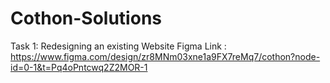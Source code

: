 # Cothon-Solutions
Task 1:
Redesigning an existing Website
Figma Link : https://www.figma.com/design/zr8MNm03xne1a9FX7reMq7/cothon?node-id=0-1&t=Pq4oPntcwq2Z2MOR-1
